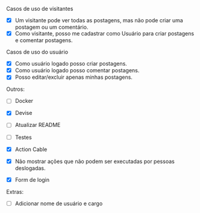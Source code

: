Casos de uso de visitantes
- [x] Um visitante pode ver todas as postagens, mas não pode criar uma postagem ou um comentário.
- [x] Como visitante, posso me cadastrar como Usuário para criar postagens e comentar postagens.

Casos de uso do usuário
- [x] Como usuário logado posso criar postagens.
- [x] Como usuário logado posso comentar postagens.
- [x] Posso editar/excluir apenas minhas postagens.

Outros:
- [ ] Docker
- [x] Devise
- [ ] Atualizar README
- [ ] Testes
- [x] Action Cable

- [x] Não mostrar ações que não podem ser executadas por pessoas deslogadas.
- [x] Form de login

Extras:
- [ ] Adicionar nome de usuário e cargo

